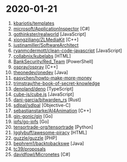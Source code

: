 # 2020-01-21

1. [kbariotis/templates](https://github.com/kbariotis/templates "A set of standard document templates.") 
2. [microsoft/ApplicationInspector](https://github.com/microsoft/ApplicationInspector "A software characterization source code analyzer that helps you understand what a program does by identifying interesting features and characteristics using static analysis and a customizable json based rules engine.") [C#]
3. [gothinkster/realworld](https://github.com/gothinkster/realworld "The mother of all demo apps — Exemplary fullstack Medium.com clone powered by React, Angular, Node, Django, and many more 🏅") [JavaScript]
4. [xiongziliang/ZLMediaKit](https://github.com/xiongziliang/ZLMediaKit "A lightweight RTSP/RTMP/HTTP/HLS/HTTP-FLV/WebSocket-FLV server and client framework based on C++11") [C++]
5. [justinamiller/SoftwareArchitect](https://github.com/justinamiller/SoftwareArchitect "Path to a Software Architect") 
6. [ryanmcdermott/clean-code-javascript](https://github.com/ryanmcdermott/clean-code-javascript "🛁 Clean Code concepts adapted for JavaScript") [JavaScript]
7. [collabnix/kubelabs](https://github.com/collabnix/kubelabs "Kubernetes - Beginners | Intermediate | Advanced") [HTML]
8. [BankSecurity/Red_Team](https://github.com/BankSecurity/Red_Team "Some scripts useful for red team activities") [PowerShell]
9. [ospray/ospray](https://github.com/ospray/ospray "An Open, Scalable, Portable, Ray Tracing Based Rendering Engine for High-Fidelity Visualization") [C++]
10. [theonedev/onedev](https://github.com/theonedev/onedev "Super Easy All-In-One DevOps Platform") [Java]
11. [easychen/howto-make-more-money](https://github.com/easychen/howto-make-more-money "程序员如何优雅的挣零花钱") 
12. [trimstray/the-book-of-secret-knowledge](https://github.com/trimstray/the-book-of-secret-knowledge "A collection of inspiring lists, manuals, cheatsheets, blogs, hacks, one-liners, cli/web tools and more.") 
13. [denoland/deno](https://github.com/denoland/deno "A secure JavaScript and TypeScript runtime") [TypeScript]
14. [cube-js/cube.js](https://github.com/cube-js/cube.js "📊 Cube.js - Open Source Analytics Framework") [JavaScript]
15. [dani-garcia/bitwarden_rs](https://github.com/dani-garcia/bitwarden_rs "Unofficial Bitwarden compatible server written in Rust") [Rust]
16. [sdlpal/sdlpal](https://github.com/sdlpal/sdlpal "SDL-based reimplementation of the classic Chinese-language RPG Xiān jiàn Qí Xiá Zhuàn (also known as PAL).") [Objective-C]
17. [sebastianstarke/AI4Animation](https://github.com/sebastianstarke/AI4Animation "Bringing Characters to Life with Computer Brains in Unity") [C++]
18. [gin-gonic/gin](https://github.com/gin-gonic/gin "Gin is a HTTP web framework written in Go (Golang). It features a Martini-like API with much better performance -- up to 40 times faster. If you need smashing performance, get yourself some Gin.") [Go]
19. [ipfs/go-ipfs](https://github.com/ipfs/go-ipfs "IPFS implementation in Go") [Go]
20. [tensortrade-org/tensortrade](https://github.com/tensortrade-org/tensortrade "An open source reinforcement learning framework for training, evaluating, and deploying robust trading agents.") [Python]
21. [Igglybuff/awesome-piracy](https://github.com/Igglybuff/awesome-piracy "A curated list of awesome warez and piracy links") [HTML]
22. [guzzle/guzzle](https://github.com/guzzle/guzzle "Guzzle, an extensible PHP HTTP client") [PHP]
23. [bephrem1/backtobackswe](https://github.com/bephrem1/backtobackswe "Code Examples For Back To Back SWE Lessons") [Java]
24. [tc39/proposals](https://github.com/tc39/proposals "Tracking ECMAScript Proposals") 
25. [davidfowl/Micronetes](https://github.com/davidfowl/Micronetes "Micronetes is a local orchestrator inspired by kubernetes that makes developing and testing microservices and distributed applications easier.") [C#]

